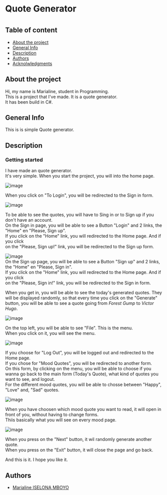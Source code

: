 <h1> Quote Generator <h1>


<h2>Table of content</h2>
<ul>
  <li><a href="#1">About the project</a></li>
  <li><a href="#2">General Info</a></li>
  <li><a href="#3">Description</a></li>
  <li><a href="#4">Authors</a></li>
  <li><a href="#5">Acknolwledgments</a></li>
</ul>

<h2 id="1">About the project</h2>
Hi, my name is Marialine, student in Programming. <br>
This is a project that I've made. It is a quote generator. <br>
It has been build in C#.


<h2 id="2">General Info</h2>
This is is simple Quote generator.


<h2 id="3">Description</h2>
<h3>Getting started</h3>

I have made an quote generator.<br>
It's very simple. When you start the project, you will into the home page. <br>

![image](https://user-images.githubusercontent.com/74875856/202806033-b854fe98-5d89-48e1-822c-8757a4a04799.png)
<br>

When you click on "To Login", you will be redirected to the Sign in form. <br>

![image](https://user-images.githubusercontent.com/74875856/202806590-61e190aa-ed31-47b7-83c2-bfc8a7709332.png)
<br>

To be able to see the quotes, you will have to Sing in or to Sign up if you don't have an account. <br>
On the Sign in page, you will be able to see a Button "Login" and 2 links, the "Home" en "Please, Sign up".<br>
If you click on the "Home" link, you will redirected to the Home page. And if you click <br> 
on the "Please, Sign up!" link, you will be redirected to the Sign up form. <br>

![image](https://user-images.githubusercontent.com/74875856/202807202-c2fb6dcc-1c62-4c87-a1af-9dc4d039b3f1.png)
<br>
On the Sign up page, you will be able to see a Button "Sign up" and 2 links, the "Home" en "Please, Sign in".<br>
If you click on the "Home" link, you will redirected to the Home page. And if you click <br> 
on the "Please, Sign in!" link, you will be redirected to the Sign in form. <br>

When you get in, you will be able to see the today's generated quotes. They will be displayed randomly, so that every time you click on the "Generate" button, 
you will be able to see a quote going from <i>Forest Gump</i> to <i>Victor Hugo</i>. <br>

![image](https://user-images.githubusercontent.com/74875856/202807766-df81245b-ccf7-42b9-b9b2-a703e6745095.png)
<br>

On the top left, you will be able to see "File". This is the menu. <br>
When you click on it, you will see the menu. <br>

![image](https://user-images.githubusercontent.com/74875856/202808919-e6807ab2-6bca-4c7c-ab10-d2d0a863e304.png)
<br>

If you choose for "Log Out", you will be logged out and redirected to the Home page.<br>
If you chose for "Mood Quotes", you will be redirected to another form. <br>
On this form, by clicking on the menu, you will be able to choose if you wanna go back to the main form (Today's Quote), what kind of quotes you want to see, and logout. <br>
For the different mood quotes, you will be able to chosse between "Happy", "Love" and, "Sad" quotes. <br>

![image](https://user-images.githubusercontent.com/74875856/202810407-5ed4bf8f-d357-46dc-8606-71154b67f234.png)
<br>

When you have choosen which mood quote you want to read, it will open in front of you, without having to change forms. <br>
Thiis basically what you will see on every mood page. <br>

![image](https://user-images.githubusercontent.com/74875856/202810900-3eaeef4b-1398-4ef2-86fb-29288654aca8.png)
<br>

When you press on the "Next" button, it wil randomly generate another quote. <br>
When you press on the "Exit" button, it will close the page and go back.

And this is it.
I hope you like it.

<h2 id="4">Authors</h2>
<ul>
  <li><a href="	
    marialine.iselona.mboyo@student.ehb.be">Marialine ISELONA MBOYO</a></li>
</ul>
